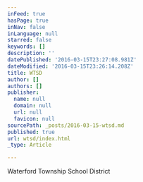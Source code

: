 ```yaml
---
inFeed: true
hasPage: true
inNav: false
inLanguage: null
starred: false
keywords: []
description: ''
datePublished: '2016-03-15T23:27:08.981Z'
dateModified: '2016-03-15T23:26:14.208Z'
title: WTSD
author: []
authors: []
publisher:
  name: null
  domain: null
  url: null
  favicon: null
sourcePath: _posts/2016-03-15-wtsd.md
published: true
url: wtsd/index.html
_type: Article

---
```

Waterford Township School District
